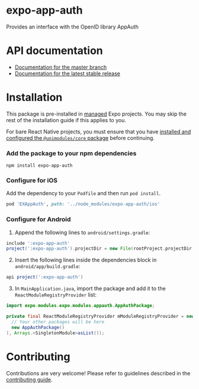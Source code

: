 # expo-app-auth

Provides an interface with the OpenID library AppAuth

# API documentation

- [Documentation for the master branch](https://github.com/expo/expo/blob/master/docs/pages/versions/unversioned/sdk/expo-app-auth.md)
- [Documentation for the latest stable release](https://docs.expo.io/versions/latest/sdk/expo-app-auth/)

# Installation

This package is pre-installed in [managed](https://docs.expo.io/versions/latest/introduction/managed-vs-bare/) Expo projects. You may skip the rest of the installation guide if this applies to you.

For bare React Native projects, you must ensure that you have [installed and configured the `@unimodules/core` package](https://github.com/unimodules/core) before continuing.

### Add the package to your npm dependencies

```
npm install expo-app-auth
```

### Configure for iOS

Add the dependency to your `Podfile` and then run `pod install`.

```ruby
pod 'EXAppAuth', path: '../node_modules/expo-app-auth/ios'
```

### Configure for Android

1. Append the following lines to `android/settings.gradle`:

```gradle
include ':expo-app-auth'
project(':expo-app-auth').projectDir = new File(rootProject.projectDir, '../node_modules/expo-app-auth/android')
```

2. Insert the following lines inside the dependencies block in `android/app/build.gradle`:
```gradle
api project(':expo-app-auth')
```

3. In `MainApplication.java`, import the package and add it to the `ReactModuleRegistryProvider` list:
```java
import expo.modules.expo.modules.appauth.AppAuthPackage;
```
```java
private final ReactModuleRegistryProvider mModuleRegistryProvider = new ReactModuleRegistryProvider(Arrays.<Package>asList(
  // Your other packages will be here
  new AppAuthPackage()
), Arrays.<SingletonModule>asList());
```

# Contributing

Contributions are very welcome! Please refer to guidelines described in the [contributing guide]( https://github.com/expo/expo#contributing).
